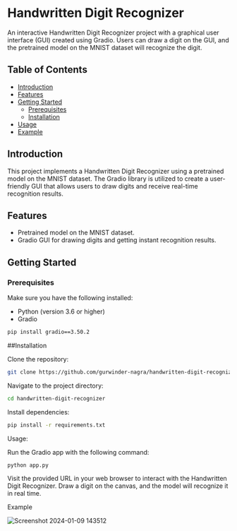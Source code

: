 # Handwritten Digit Recognizer

An interactive Handwritten Digit Recognizer project with a graphical user interface (GUI) created using Gradio. Users can draw a digit on the GUI, and the pretrained model on the MNIST dataset will recognize the digit.

## Table of Contents

- [Introduction](#introduction)
- [Features](#features)
- [Getting Started](#getting-started)
  - [Prerequisites](#prerequisites)
  - [Installation](#installation)
- [Usage](#usage)
- [Example](#example)

## Introduction

This project implements a Handwritten Digit Recognizer using a pretrained model on the MNIST dataset. The Gradio library is utilized to create a user-friendly GUI that allows users to draw digits and receive real-time recognition results.

## Features

- Pretrained model on the MNIST dataset.
- Gradio GUI for drawing digits and getting instant recognition results.

## Getting Started

### Prerequisites

Make sure you have the following installed:

- Python (version 3.6 or higher)
- Gradio

```bash
pip install gradio==3.50.2
```


##Installation

Clone the repository:

```bash
git clone https://github.com/gurwinder-nagra/handwritten-digit-recognizer.git
```

Navigate to the project directory:

```bash
cd handwritten-digit-recognizer
```

Install dependencies:

```bash
pip install -r requirements.txt
```

Usage:

Run the Gradio app with the following command:

```bash
python app.py

```

Visit the provided URL in your web browser to interact with the Handwritten Digit Recognizer. Draw a digit on the canvas, and the model will recognize it in real time.

Example

![Screenshot 2024-01-09 143512](https://github.com/gurwinder-nagra/handwritten-digit-recognizer/assets/101449053/4a9df73a-7319-4dd8-a764-e1b93df1efb9)
